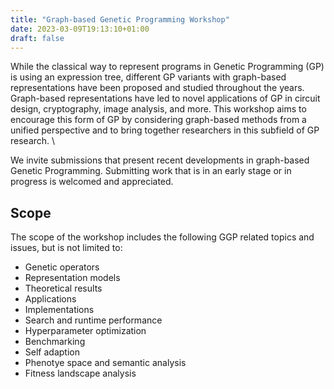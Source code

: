 ```yaml
---
title: "Graph-based Genetic Programming Workshop"
date: 2023-03-09T19:13:10+01:00
draft: false
---
```


While the classical way to represent programs in Genetic Programming (GP) is using an expression tree, different GP variants with graph-based representations have been proposed and studied throughout the years. Graph-based representations have led to novel applications of GP in circuit design, cryptography, image analysis, and more. This workshop aims to encourage this form of GP by considering graph-based methods from a unified perspective and to bring together researchers in this subfield of GP research. \\

We invite submissions that present recent developments in graph-based Genetic Programming. Submitting work that is in an early stage or in progress is welcomed and appreciated.

## Scope

The scope of the workshop includes the following GGP related topics and issues, but is not limited to: 

 +  Genetic operators
 +  Representation models
 +  Theoretical results
 +  Applications
 +  Implementations
 +  Search and runtime performance 
 +  Hyperparameter optimization
 +  Benchmarking 
 +  Self adaption
 +  Phenotye space and semantic analysis 
 +  Fitness landscape analysis

